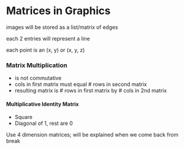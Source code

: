 # Matrices in Graphics

images will be stored as a list/matrix of edges

each 2 entries will represent a line

each point is an (x, y) or (x, y, z)

### Matrix Multiplication
- is not commutative
- cols in first matrix must equal # rows in second matrix
- resulting matrix is # rows in first matrix by # cols in 2nd matrix

#### Multiplicative Identity Matrix
- Square
- Diagonal of 1, rest are 0

Use 4 dimension matrices; will be explained when we come back from break


